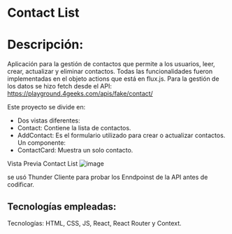 
# Contact List

# Descripción:

Aplicación para la gestión de contactos que permite a los usuarios, leer, crear, actualizar y eliminar contactos.
Todas las funcionalidades fueron implementadas en el objeto actions que está en flux.js.
Para la gestión de los datos se hizo fetch desde el API: https://playground.4geeks.com/apis/fake/contact/

Este proyecto se divide en:
- Dos vistas diferentes:
- Contact: Contiene la lista de contactos.
- AddContact: Es el formulario utilizado para crear o actualizar contactos.
Un componente:
- ContactCard: Muestra un solo contacto.


Vista Previa Contact List
![image](https://github.com/linamaria126/Contact_List/assets/66230572/c9deaf95-6df7-4444-abcf-2c324717c6a2)<br>


se usó Thunder Cliente para probar los Enndpoinst de la API antes de codificar.


## Tecnologías empleadas:

Tecnologías: HTML, CSS, JS, React, React Router y Context.
